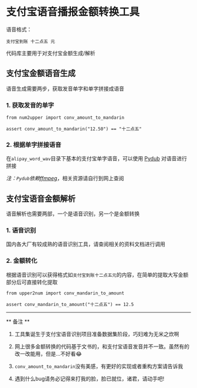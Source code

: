 # 支付宝语音播报金额转换工具

语音格式：
```
支付宝到账 十二点五 元
```

代码库主要用于对支付宝金额生成/解析

## 支付宝金额语音生成

语音生成需要两步，获取发音单字和单字拼接成语音

### 1. 获取发音的单字
```
from num2upper import conv_amount_to_mandarin

assert conv_amount_to_mandarin("12.50") == "十二点五"
```

### 2. 根据单字拼接语音
在`alipay_word_wav`目录下基本的支付宝单字语音，可以使用 [Pydub](https://github.com/jiaaro/pydub) 对语音进行拼接

*注：`Pydub`依赖[ffmpeg](http://ffmpeg.org/)*，相关资源请自行到网上查阅

## 支付宝语音金额解析

语音解析也需要两部，一个是语音识别，另一个是金额转换

### 1. 语音识别
国内各大厂有较成熟的语音识别工具，请查阅相关的资料文档进行调用

### 2. 金额转化
根据语音识别可以获得格式如`支付宝到账十二点五元`的内容，在简单的提取大写金额部分后可直接转化提取
```
from upper2num import conv_mandarin_to_amount

assert conv_mandarin_to_amount("十二点五") == 12.5
```

---
** 备注 **

1. 工具集诞生于支付宝语音识别项目准备数据集阶段，巧妇难为无米之炊啊

2. 网上很多金额转换的代码基于文书的，和支付宝语音发音并不一致。虽然有的改一改能用，但是...不好看😂

3. `conv_amount_to_mandarin`没有美感，有更好的实现或者重构方案请告诉我

4. 遇到什么bug请务必记得来打我的脸，脸已就位，诸君，请动手吧! 



